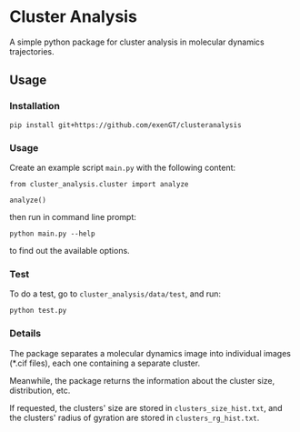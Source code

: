 # Cluster Analysis

A simple python package for cluster analysis in molecular dynamics trajectories.

## Usage

### Installation

```
pip install git+https://github.com/exenGT/clusteranalysis
```

### Usage

Create an example script `main.py` with the following content:

```
from cluster_analysis.cluster import analyze

analyze()
```

then run in command line prompt:

```
python main.py --help
```
to find out the available options.

### Test

To do a test, go to `cluster_analysis/data/test`, and run:

```
python test.py
```

### Details

The package separates a molecular dynamics image into individual images (\*.cif files), each one containing a separate cluster.

Meanwhile, the package returns the information about the cluster size, distribution, etc.

If requested, the clusters' size are stored in `clusters_size_hist.txt`, and the clusters' radius of gyration are stored in `clusters_rg_hist.txt`.

